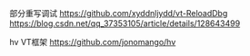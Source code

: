 部分重写调试
https://github.com/xyddnljydd/vt-ReloadDbg
https://blog.csdn.net/qq_37353105/article/details/128643499

hv VT框架
https://github.com/jonomango/hv

